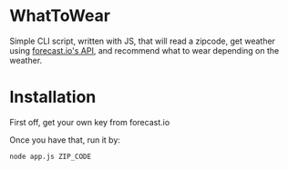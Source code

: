 # WhatToWear

Simple CLI script, written with JS, that will read a zipcode, get weather using [forecast.io's API](http://developer.forecast.io), and recommend what to wear depending on the weather.

Installation
=====

First off, get your own key from forecast.io

Once you have that, run it by:

	node app.js ZIP_CODE
